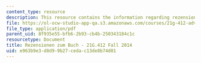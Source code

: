 ```yaml
---
content_type: resource
description: This resource contains the information regarding rezensionen zum buch.
file: https://ol-ocw-studio-app-qa.s3.amazonaws.com/courses/21g-412-advanced-german-literature-culture-madness-murder-mysteries-fall-2014/e963b9e3d8d99b27cedac13de8b74d01_MIT21G_412F14_Wo11-13_Jak.pdf
file_type: application/pdf
parent_uid: 8f935e55-bfb6-2b93-cb4b-250343184c1c
resourcetype: Document
title: Rezensionen zum Buch - 21G.412 Fall 2014
uid: e963b9e3-d8d9-9b27-ceda-c13de8b74d01
---
```

